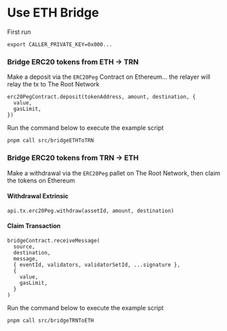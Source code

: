 # Use ETH Bridge

First run

```
export CALLER_PRIVATE_KEY=0x000...
```

### Bridge ERC20 tokens from ETH -> TRN

Make a deposit via the `ERC20Peg` Contract on Ethereum... the relayer will relay the tx to The Root Network

```
erc20PegContract.deposit(tokenAddress, amount, destination, {
  value,
  gasLimit,
})
```

Run the command below to execute the example script

```
pnpm call src/bridgeETHToTRN
```

### Bridge ERC20 tokens from TRN -> ETH

Make a withdrawal via the `ERC20Peg` pallet on The Root Network, then claim the tokens on Ethereum

#### Withdrawal Extrinsic

```
api.tx.erc20Peg.withdraw(assetId, amount, destination)
```

#### Claim Transaction

```
bridgeContract.receiveMessage(
  source,
  destination,
  message,
  { eventId, validators, validatorSetId, ...signature },
  {
    value,
    gasLimit,
  }
)
```

Run the command below to execute the example script

```
pnpm call src/bridgeTRNToETH
```
